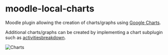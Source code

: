 # moodle-local-charts
Moodle plugin allowing the creation of charts/graphs using [Google Charts](https://google-developers.appspot.com/chart/interactive/docs/quick_start).

Additional charts/graphs can be created by implementing a chart subplugin such as [activitiesbreakdown](https://github.com/JonathanBlood/moodle-local-charts/tree/master/charts/charts/activitiesbreakdown).

![Charts](http://i.imgur.com/Loa0gOR.png)

